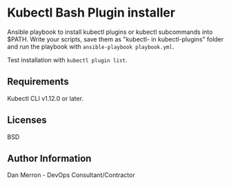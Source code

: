 Kubectl Bash Plugin installer
=========

Ansible playbook to install kubectl plugins or kubectl subcommands into $PATH. Write your scripts, save them as "kubectl-<yourscriptname> in kubectl-plugins" folder and run the playbook with `ansible-playbook playbook.yml`.

Test installation with `kubectl plugin list`.


Requirements
------------

Kubectl CLI v1.12.0 or later.

Licenses
-------

BSD

Author Information
------------------

Dan Merron - DevOps Consultant/Contractor
